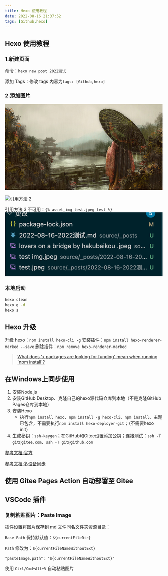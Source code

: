 ```yaml
---
title: Hexo 使用教程
date: 2022-08-16 21:37:52
tags: [Github,hexo]
---
```

## Hexo 使用教程

### 1.新建页面

命令：`hexo new post 2022测试`

添加 Tags：修改 tags 内容为`tags: [Github,hexo]`

### 2.添加图片

![引用方法 1](2022-08-16-2022测试/test%20img.jpeg)

<!-- more -->

![引用方法 2](test.jpeg)

引用方法 3 不可用：`{% asset_img test.jpeg test %}`
![截图后一键粘贴图片 Cmd+Alt+V](2022-08-16-2022测试/2022-08-17-00-19-33.png)

### 本地启动

```bash
hexo clean
hexo g -d
hexo s
```

## Hexo 升级

升级 hexo：`npm install hexo-cli -g`
安装插件：`npm install hexo-renderer-marked --save`
删除插件：`npm remove hexo-renderer-marked`

> [What does 'x packages are looking for funding' mean when running \`npm install\`?](https://stackoverflow.com/questions/58972251/what-does-x-packages-are-looking-for-funding-mean-when-running-npm-install)

## 在Windows上同步使用

1. 安装Node.js
2. 安装GitHub Desktop、克隆自己的hexo源代码仓库到本地（不是克隆GitHub Pages仓库到本地）
3. 安装Hexo
   - 执行`npm install hexo`、`npm install -g hexo-cli`、`npm install`、主题已包含，不需要执行`npm install hexo-deployer-git`；（不需要hexo init）
4. 生成秘钥：`ssh-keygen`；在GitHub和Gitee设置添加公钥；连接测试：`ssh -T git@gitee.com`、`ssh -T git@github.com`

[参考文档:官方](https://hexo.io/zh-cn/docs/#%E5%AE%89%E8%A3%85)

[参考文档:多设备同步](https://www.jianshu.com/p/937bda9123da)

## 使用 Gitee Pages Action 自动部署至 Gitee

## VSCode 插件

### 复制粘贴图片：Paste Image

插件设置将图片保存到 md 文件同名文件夹资源目录：

`Base Path` 保持默认值：`${currentFileDir}`

`Path` 修改为：`${currentFileNameWithoutExt}`

`"pasteImage.path": "${currentFileNameWithoutExt}"`

使用 `Ctrl/Cmd+Alt+V` 自动粘贴图片
